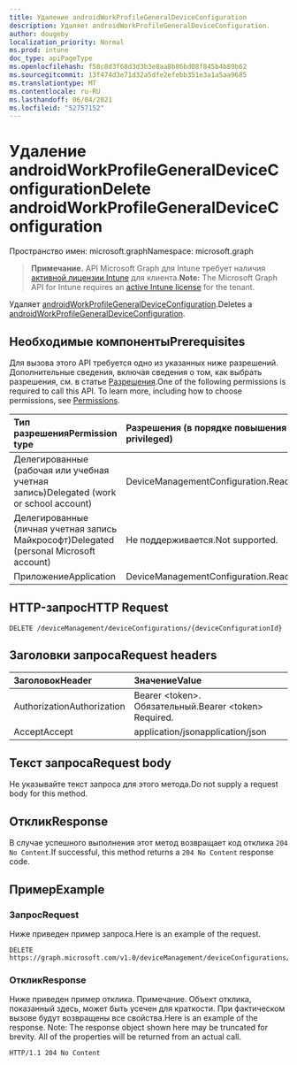 ```yaml
---
title: Удаление androidWorkProfileGeneralDeviceConfiguration
description: Удаляет androidWorkProfileGeneralDeviceConfiguration.
author: dougeby
localization_priority: Normal
ms.prod: intune
doc_type: apiPageType
ms.openlocfilehash: f58c8d3f68d3d3b3e8aa8b86bd08f845b4b89b62
ms.sourcegitcommit: 13f474d3e71d32a5dfe2efebb351e3a1a5aa9685
ms.translationtype: MT
ms.contentlocale: ru-RU
ms.lasthandoff: 06/04/2021
ms.locfileid: "52757152"
---
```

# <a name="delete-androidworkprofilegeneraldeviceconfiguration"></a><span data-ttu-id="d61ac-103">Удаление androidWorkProfileGeneralDeviceConfiguration</span><span class="sxs-lookup"><span data-stu-id="d61ac-103">Delete androidWorkProfileGeneralDeviceConfiguration</span></span>

<span data-ttu-id="d61ac-104">Пространство имен: microsoft.graph</span><span class="sxs-lookup"><span data-stu-id="d61ac-104">Namespace: microsoft.graph</span></span>

> <span data-ttu-id="d61ac-105">**Примечание.** API Microsoft Graph для Intune требует наличия [активной лицензии Intune](https://go.microsoft.com/fwlink/?linkid=839381) для клиента.</span><span class="sxs-lookup"><span data-stu-id="d61ac-105">**Note:** The Microsoft Graph API for Intune requires an [active Intune license](https://go.microsoft.com/fwlink/?linkid=839381) for the tenant.</span></span>

<span data-ttu-id="d61ac-106">Удаляет [androidWorkProfileGeneralDeviceConfiguration](../resources/intune-deviceconfig-androidworkprofilegeneraldeviceconfiguration.md).</span><span class="sxs-lookup"><span data-stu-id="d61ac-106">Deletes a [androidWorkProfileGeneralDeviceConfiguration](../resources/intune-deviceconfig-androidworkprofilegeneraldeviceconfiguration.md).</span></span>

## <a name="prerequisites"></a><span data-ttu-id="d61ac-107">Необходимые компоненты</span><span class="sxs-lookup"><span data-stu-id="d61ac-107">Prerequisites</span></span>
<span data-ttu-id="d61ac-p101">Для вызова этого API требуется одно из указанных ниже разрешений. Дополнительные сведения, включая сведения о том, как выбрать разрешения, см. в статье [Разрешения](/graph/permissions-reference).</span><span class="sxs-lookup"><span data-stu-id="d61ac-p101">One of the following permissions is required to call this API. To learn more, including how to choose permissions, see [Permissions](/graph/permissions-reference).</span></span>

|<span data-ttu-id="d61ac-110">Тип разрешения</span><span class="sxs-lookup"><span data-stu-id="d61ac-110">Permission type</span></span>|<span data-ttu-id="d61ac-111">Разрешения (в порядке повышения привилегий)</span><span class="sxs-lookup"><span data-stu-id="d61ac-111">Permissions (from least to most privileged)</span></span>|
|:---|:---|
|<span data-ttu-id="d61ac-112">Делегированные (рабочая или учебная учетная запись)</span><span class="sxs-lookup"><span data-stu-id="d61ac-112">Delegated (work or school account)</span></span>|<span data-ttu-id="d61ac-113">DeviceManagementConfiguration.ReadWrite.All</span><span class="sxs-lookup"><span data-stu-id="d61ac-113">DeviceManagementConfiguration.ReadWrite.All</span></span>|
|<span data-ttu-id="d61ac-114">Делегированные (личная учетная запись Майкрософт)</span><span class="sxs-lookup"><span data-stu-id="d61ac-114">Delegated (personal Microsoft account)</span></span>|<span data-ttu-id="d61ac-115">Не поддерживается.</span><span class="sxs-lookup"><span data-stu-id="d61ac-115">Not supported.</span></span>|
|<span data-ttu-id="d61ac-116">Приложение</span><span class="sxs-lookup"><span data-stu-id="d61ac-116">Application</span></span>|<span data-ttu-id="d61ac-117">DeviceManagementConfiguration.ReadWrite.All</span><span class="sxs-lookup"><span data-stu-id="d61ac-117">DeviceManagementConfiguration.ReadWrite.All</span></span>|

## <a name="http-request"></a><span data-ttu-id="d61ac-118">HTTP-запрос</span><span class="sxs-lookup"><span data-stu-id="d61ac-118">HTTP Request</span></span>
<!-- {
  "blockType": "ignored"
}
-->
``` http
DELETE /deviceManagement/deviceConfigurations/{deviceConfigurationId}
```

## <a name="request-headers"></a><span data-ttu-id="d61ac-119">Заголовки запроса</span><span class="sxs-lookup"><span data-stu-id="d61ac-119">Request headers</span></span>
|<span data-ttu-id="d61ac-120">Заголовок</span><span class="sxs-lookup"><span data-stu-id="d61ac-120">Header</span></span>|<span data-ttu-id="d61ac-121">Значение</span><span class="sxs-lookup"><span data-stu-id="d61ac-121">Value</span></span>|
|:---|:---|
|<span data-ttu-id="d61ac-122">Authorization</span><span class="sxs-lookup"><span data-stu-id="d61ac-122">Authorization</span></span>|<span data-ttu-id="d61ac-123">Bearer &lt;token&gt;. Обязательный.</span><span class="sxs-lookup"><span data-stu-id="d61ac-123">Bearer &lt;token&gt; Required.</span></span>|
|<span data-ttu-id="d61ac-124">Accept</span><span class="sxs-lookup"><span data-stu-id="d61ac-124">Accept</span></span>|<span data-ttu-id="d61ac-125">application/json</span><span class="sxs-lookup"><span data-stu-id="d61ac-125">application/json</span></span>|

## <a name="request-body"></a><span data-ttu-id="d61ac-126">Текст запроса</span><span class="sxs-lookup"><span data-stu-id="d61ac-126">Request body</span></span>
<span data-ttu-id="d61ac-127">Не указывайте текст запроса для этого метода.</span><span class="sxs-lookup"><span data-stu-id="d61ac-127">Do not supply a request body for this method.</span></span>

## <a name="response"></a><span data-ttu-id="d61ac-128">Отклик</span><span class="sxs-lookup"><span data-stu-id="d61ac-128">Response</span></span>
<span data-ttu-id="d61ac-129">В случае успешного выполнения этот метод возвращает код отклика `204 No Content`.</span><span class="sxs-lookup"><span data-stu-id="d61ac-129">If successful, this method returns a `204 No Content` response code.</span></span>

## <a name="example"></a><span data-ttu-id="d61ac-130">Пример</span><span class="sxs-lookup"><span data-stu-id="d61ac-130">Example</span></span>

### <a name="request"></a><span data-ttu-id="d61ac-131">Запрос</span><span class="sxs-lookup"><span data-stu-id="d61ac-131">Request</span></span>
<span data-ttu-id="d61ac-132">Ниже приведен пример запроса.</span><span class="sxs-lookup"><span data-stu-id="d61ac-132">Here is an example of the request.</span></span>
``` http
DELETE https://graph.microsoft.com/v1.0/deviceManagement/deviceConfigurations/{deviceConfigurationId}
```

### <a name="response"></a><span data-ttu-id="d61ac-133">Отклик</span><span class="sxs-lookup"><span data-stu-id="d61ac-133">Response</span></span>
<span data-ttu-id="d61ac-p102">Ниже приведен пример отклика. Примечание. Объект отклика, показанный здесь, может быть усечен для краткости. При фактическом вызове будут возвращены все свойства.</span><span class="sxs-lookup"><span data-stu-id="d61ac-p102">Here is an example of the response. Note: The response object shown here may be truncated for brevity. All of the properties will be returned from an actual call.</span></span>
``` http
HTTP/1.1 204 No Content
```




